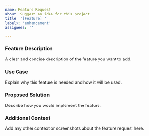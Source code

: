 ```yaml
---
name: Feature Request
about: Suggest an idea for this project
title: '[Feature] '
labels: 'enhancement'
assignees: ''

---
```


### Feature Description

A clear and concise description of the feature you want to add.

### Use Case

Explain why this feature is needed and how it will be used.

### Proposed Solution

Describe how you would implement the feature.

### Additional Context

Add any other context or screenshots about the feature request here.
